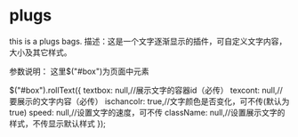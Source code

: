 # plugs
this is a plugs bags.
描述：这是一个文字逐渐显示的插件，可自定义文字内容，大小及其它样式。

参数说明：
这里$("#box")为页面中元素

$("#box").rollText({
	textbox: null,//展示文字的容器id（必传）
	texcont: null,//要展示的文字内容（必传）
	ischancolr: true,//文字颜色是否变化，可不传(默认为true)
	speed: null,//设置文字的速度，可不传
	className: null,//设置展示文字的样式，不传显示默认样式
});
